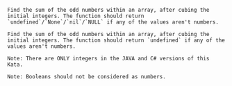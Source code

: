 ```if-not:javascript
Find the sum of the odd numbers within an array, after cubing the initial integers. The function should return `undefined`/`None`/`nil`/`NULL` if any of the values aren't numbers.
```
```if:javascript
Find the sum of the odd numbers within an array, after cubing the initial integers. The function should return `undefined` if any of the values aren't numbers.
```

~~~if:java,csharp
Note: There are ONLY integers in the JAVA and C# versions of this Kata.
~~~

~~~if:python
Note: Booleans should not be considered as numbers.
~~~
